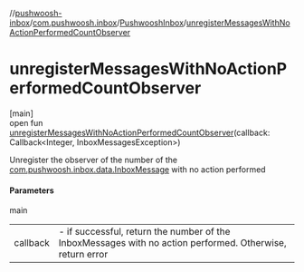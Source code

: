 //[pushwoosh-inbox](../../../index.md)/[com.pushwoosh.inbox](../index.md)/[PushwooshInbox](index.md)/[unregisterMessagesWithNoActionPerformedCountObserver](unregister-messages-with-no-action-performed-count-observer.md)

# unregisterMessagesWithNoActionPerformedCountObserver

[main]\
open fun [unregisterMessagesWithNoActionPerformedCountObserver](unregister-messages-with-no-action-performed-count-observer.md)(callback: Callback&lt;Integer, InboxMessagesException&gt;)

Unregister the observer of the number of the [com.pushwoosh.inbox.data.InboxMessage](../../com.pushwoosh.inbox.data/-inbox-message/index.md) with no action performed

#### Parameters

main

| | |
|---|---|
| callback | - if successful, return the number of the InboxMessages with no action performed. Otherwise, return error |
